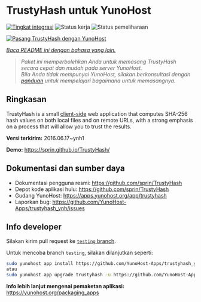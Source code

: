 <!--
N.B.: README ini dibuat secara otomatis oleh <https://github.com/YunoHost/apps/tree/master/tools/readme_generator>
Ini TIDAK boleh diedit dengan tangan.
-->

# TrustyHash untuk YunoHost

[![Tingkat integrasi](https://dash.yunohost.org/integration/trustyhash.svg)](https://ci-apps.yunohost.org/ci/apps/trustyhash/) ![Status kerja](https://ci-apps.yunohost.org/ci/badges/trustyhash.status.svg) ![Status pemeliharaan](https://ci-apps.yunohost.org/ci/badges/trustyhash.maintain.svg)

[![Pasang TrustyHash dengan YunoHost](https://install-app.yunohost.org/install-with-yunohost.svg)](https://install-app.yunohost.org/?app=trustyhash)

*[Baca README ini dengan bahasa yang lain.](./ALL_README.md)*

> *Paket ini memperbolehkan Anda untuk memasang TrustyHash secara cepat dan mudah pada server YunoHost.*  
> *Bila Anda tidak mempunyai YunoHost, silakan berkonsultasi dengan [panduan](https://yunohost.org/install) untuk mempelajari bagaimana untuk memasangnya.*

## Ringkasan

TrustyHash is a small [client-side](https://unhosted.org/) web application that
computes SHA-256 hash values on both local files and on remote URLs, with a
strong emphasis on a process that will allow you to trust the results.


**Versi terkirim:** 2016.06.17~ynh1

**Demo:** <https://sprin.github.io/TrustyHash/>
## Dokumentasi dan sumber daya

- Dokumentasi pengguna resmi: <https://github.com/sprin/TrustyHash>
- Depot kode aplikasi hulu: <https://github.com/sprin/TrustyHash>
- Gudang YunoHost: <https://apps.yunohost.org/app/trustyhash>
- Laporkan bug: <https://github.com/YunoHost-Apps/trustyhash_ynh/issues>

## Info developer

Silakan kirim pull request ke [`testing` branch](https://github.com/YunoHost-Apps/trustyhash_ynh/tree/testing).

Untuk mencoba branch `testing`, silakan dilanjutkan seperti:

```bash
sudo yunohost app install https://github.com/YunoHost-Apps/trustyhash_ynh/tree/testing --debug
atau
sudo yunohost app upgrade trustyhash -u https://github.com/YunoHost-Apps/trustyhash_ynh/tree/testing --debug
```

**Info lebih lanjut mengenai pemaketan aplikasi:** <https://yunohost.org/packaging_apps>
